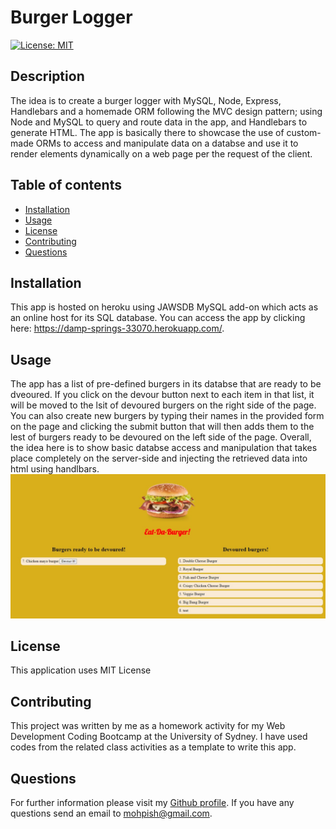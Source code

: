 # Burger Logger

  [![License: MIT](https://img.shields.io/badge/License-MIT-yellow.svg)](https://github.com/Mohammad-Pishdar/employee_summary_template_engine/blob/master/LICENSE)

  ## Description
  The idea is to create a burger logger with MySQL, Node, Express, Handlebars and a homemade ORM following the MVC design pattern; using Node and MySQL to query and route data in the app, and Handlebars to generate HTML. The app is basically there to showcase the use of custom-made ORMs to access and manipulate data on a databse and use it to render elements dynamically on a web page per the request of the client. 

  ## Table of contents
  
  * [Installation](#installation)
  * [Usage](#usage)
  * [License](#license)
  * [Contributing](#contributing)
  * [Questions](#questions)
  

  ## Installation

  This app is hosted on heroku using JAWSDB MySQL add-on which acts as an online host for its SQL database. You can access the app by clicking here: https://damp-springs-33070.herokuapp.com/.

  ## Usage

  The app has a list of pre-defined burgers in its databse that are ready to be dveoured. If you click on the devour button next to each item in that list, it will be moved to the lsit of devoured burgers on the right side of the page. You can also create new burgers by typing their names in the provided form on the page and clicking the submit button that will then adds them to the lest of burgers ready to be devoured on the left side of the page. Overall, the idea here is to show basic databse access and manipulation that takes place completely on the server-side and injecting the retrieved data into html using handlbars. 
  ![app screenshot](https://github.com/Mohammad-Pishdar/Burger-Logger/blob/master/readmeImages/eatdaburger.jpg)

  ## License

  This application uses MIT License

  ## Contributing

  This project was written by me as a homework activity for my Web Development Coding Bootcamp at the University of Sydney. I have used codes from the related class activities as a template to write this app.

  ## Questions

  For further information please visit my [Github profile](https://github.com/Mohammad-Pishdar). If you have any questions send an email to mohpish@gmail.com.


